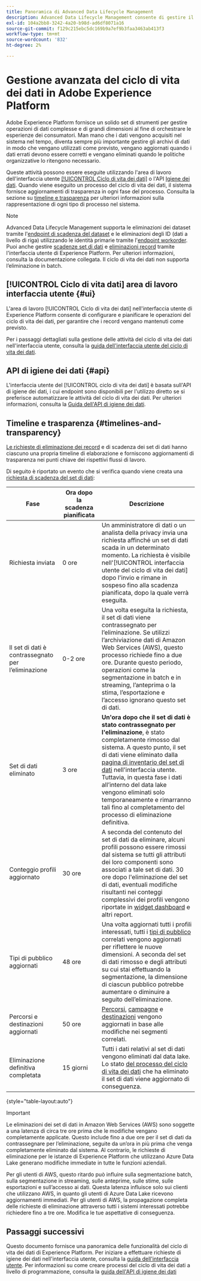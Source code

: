 ```yaml
---
title: Panoramica di Advanced Data Lifecycle Management
description: Advanced Data Lifecycle Management consente di gestire il ciclo di vita dei dati aggiornando o eliminando record obsoleti o imprecisi.
exl-id: 104a2bb8-3242-4a20-b98d-ad6df8071a16
source-git-commit: f129c215ebc5dc169b9a7ef9b3faa3463ab413f3
workflow-type: tm+mt
source-wordcount: '832'
ht-degree: 2%

---
```


# Gestione avanzata del ciclo di vita dei dati in Adobe Experience Platform

Adobe Experience Platform fornisce un solido set di strumenti per gestire operazioni di dati complesse e di grandi dimensioni al fine di orchestrare le esperienze dei consumatori. Man mano che i dati vengono acquisiti nel sistema nel tempo, diventa sempre più importante gestire gli archivi di dati in modo che vengano utilizzati come previsto, vengano aggiornati quando i dati errati devono essere corretti e vengano eliminati quando le politiche organizzative lo ritengono necessario.

<!-- Experience Platform's data lifecycle capabilities allow you to manage your stored data through the following:

* Scheduling automated dataset expirations
* Deleting individual records from one or all datasets

>[!IMPORTANT]
>
>Record deletes are meant to be used for data cleansing, removing anonymous data, or data minimization. They are **not** to be used for data subject rights requests (compliance) as pertaining to privacy regulations like the General Data Protection Regulation (GDPR). For all compliance use cases, use [Adobe Experience Platform Privacy Service](../privacy-service/home.md) instead. -->

Queste attività possono essere eseguite utilizzando l&#39;area di lavoro dell&#39;interfaccia utente [[!UICONTROL Ciclo di vita dei dati]](#ui) o l&#39;API [Igiene dei dati](#api). Quando viene eseguito un processo del ciclo di vita dei dati, il sistema fornisce aggiornamenti di trasparenza in ogni fase del processo. Consulta la sezione su [timeline e trasparenza](#timelines-and-transparency) per ulteriori informazioni sulla rappresentazione di ogni tipo di processo nel sistema.

>[!NOTE]
>
>Advanced Data Lifecycle Management supporta le eliminazioni dei dataset tramite l&#39;[endpoint di scadenza del dataset](./api/dataset-expiration.md) e le eliminazioni degli ID (dati a livello di riga) utilizzando le identità primarie tramite l&#39;[endpoint workorder](./api/workorder.md). Puoi anche gestire [scadenze set di dati](./ui/dataset-expiration.md) e [eliminazioni record](./ui/record-delete.md) tramite l&#39;interfaccia utente di Experience Platform. Per ulteriori informazioni, consulta la documentazione collegata. Il ciclo di vita dei dati non supporta l’eliminazione in batch.

## [!UICONTROL Ciclo di vita dati] area di lavoro interfaccia utente {#ui}

L&#39;area di lavoro [!UICONTROL Ciclo di vita dei dati] nell&#39;interfaccia utente di Experience Platform consente di configurare e pianificare le operazioni del ciclo di vita dei dati, per garantire che i record vengano mantenuti come previsto.

Per i passaggi dettagliati sulla gestione delle attività del ciclo di vita dei dati nell&#39;interfaccia utente, consulta la [guida dell&#39;interfaccia utente del ciclo di vita dei dati](./ui/overview.md).

## API di igiene dei dati {#api}

L&#39;interfaccia utente del [!UICONTROL ciclo di vita dei dati] è basata sull&#39;API di igiene dei dati, i cui endpoint sono disponibili per l&#39;utilizzo diretto se si preferisce automatizzare le attività del ciclo di vita dei dati. Per ulteriori informazioni, consulta la [Guida dell&#39;API di igiene dei dati](./api/overview.md).

## Timeline e trasparenza {#timelines-and-transparency}

[Le richieste di eliminazione dei record](./ui/record-delete.md) e di scadenza dei set di dati hanno ciascuno una propria timeline di elaborazione e forniscono aggiornamenti di trasparenza nei punti chiave dei rispettivi flussi di lavoro.

Di seguito è riportato un evento che si verifica quando viene creata una [richiesta di scadenza del set di dati](./ui/dataset-expiration.md):

| Fase | Ora dopo la scadenza pianificata | Descrizione |
| --- | --- | --- |
| Richiesta inviata | 0 ore | Un amministratore di dati o un analista della privacy invia una richiesta affinché un set di dati scada in un determinato momento. La richiesta è visibile nell&#39;[!UICONTROL interfaccia utente del ciclo di vita dei dati] dopo l&#39;invio e rimane in sospeso fino alla scadenza pianificata, dopo la quale verrà eseguita. |
| Il set di dati è contrassegnato per l’eliminazione | 0-2 ore | Una volta eseguita la richiesta, il set di dati viene contrassegnato per l’eliminazione. Se utilizzi l’archiviazione dati di Amazon Web Services (AWS), questo processo richiede fino a due ore. Durante questo periodo, operazioni come la segmentazione in batch e in streaming, l’anteprima o la stima, l’esportazione e l’accesso ignorano questo set di dati. |
| Set di dati eliminato | 3 ore | **Un&#39;ora dopo che il set di dati è stato contrassegnato per l&#39;eliminazione**, è stato completamente rimosso dal sistema. A questo punto, il set di dati viene eliminato dalla [pagina di inventario del set di dati](../catalog/datasets/user-guide.md) nell&#39;interfaccia utente. Tuttavia, in questa fase i dati all’interno del data lake vengono eliminati solo temporaneamente e rimarranno tali fino al completamento del processo di eliminazione definitiva. |
| Conteggio profili aggiornato | 30 ore | A seconda del contenuto del set di dati da eliminare, alcuni profili possono essere rimossi dal sistema se tutti gli attributi dei loro componenti sono associati a tale set di dati. 30 ore dopo l&#39;eliminazione del set di dati, eventuali modifiche risultanti nei conteggi complessivi dei profili vengono riportate in [widget dashboard](../dashboards/guides/profiles.md#profile-count-trend) e altri report. |
| Tipi di pubblico aggiornati | 48 ore | Una volta aggiornati tutti i profili interessati, tutti i [tipi di pubblico](../segmentation/home.md) correlati vengono aggiornati per riflettere le nuove dimensioni. A seconda del set di dati rimosso e degli attributi su cui stai effettuando la segmentazione, la dimensione di ciascun pubblico potrebbe aumentare o diminuire a seguito dell’eliminazione. |
| Percorsi e destinazioni aggiornati | 50 ore | [Percorsi](https://experienceleague.adobe.com/docs/journey-optimizer/using/orchestrate-journeys/about-journeys/journey.html), [campagne](https://experienceleague.adobe.com/docs/journey-optimizer/using/campaigns/get-started-with-campaigns.html) e [destinazioni](../destinations/home.md) vengono aggiornati in base alle modifiche nei segmenti correlati. |
| Eliminazione definitiva completata | 15 giorni | Tutti i dati relativi al set di dati vengono eliminati dal data lake. Lo stato [ del processo del ciclo di vita dei dati](./ui/browse.md#view-details) che ha eliminato il set di dati viene aggiornato di conseguenza. |

{style="table-layout:auto"}

>[!IMPORTANT]
>
>Le eliminazioni dei set di dati in Amazon Web Services (AWS) sono soggette a una latenza di circa tre ore prima che le modifiche vengano completamente applicate. Questo include fino a due ore per il set di dati da contrassegnare per l’eliminazione, seguite da un’ora in più prima che venga completamente eliminato dal sistema. Al contrario, le richieste di eliminazione per le istanze di Experience Platform che utilizzano Azure Data Lake generano modifiche immediate in tutte le funzioni aziendali.
>
>Per gli utenti di AWS, questo ritardo può influire sulla segmentazione batch, sulla segmentazione in streaming, sulle anteprime, sulle stime, sulle esportazioni e sull’accesso ai dati. Questa latenza influisce solo sui clienti che utilizzano AWS, in quanto gli utenti di Azure Data Lake ricevono aggiornamenti immediati. Per gli utenti di AWS, la propagazione completa delle richieste di eliminazione attraverso tutti i sistemi interessati potrebbe richiedere fino a tre ore. Modifica le tue aspettative di conseguenza.


<!-- ### Record deletes {#record-delete-transparency}

The following takes place when a [record delete request](./ui/record-delete.md) is created:

| Stage | Time after request submission | Description |
| --- | --- | --- |
| Request is submitted | 0 hours | A data steward or privacy analyist submits a record delete request. The request is visible in the [!UICONTROL Data Lifecycle UI] after it has been submitted. |
| Profile lookups updated | 3 hours | The change in profile counts caused by the deleted identity are reflected in [dashboard widgets](../dashboards/guides/profiles.md#profile-count-trend) and other reports. |
| Segments updated | 24 hours | Once profiles are removed, all related [segments](../segmentation/home.md) are updated to reflect their new size. |
| Journeys and destinations updated | 26 hours | [Journeys](https://experienceleague.adobe.com/docs/journey-optimizer/using/orchestrate-journeys/about-journeys/journey.html), [campaigns](https://experienceleague.adobe.com/docs/journey-optimizer/using/campaigns/get-started-with-campaigns.html), and [destinations](../destinations/home.md) are updated according to changes in related segments. |
| Records soft deleted in data lake | 7 days | The data is soft deleted from the data lake. |
| Data vacuuming completed | 14 days | The [status of the lifecycle job](./ui/browse.md#view-details) updates to indicate that the job has completed, meaning that data vacuuming has been completed on the data lake and the relevant records have been hard deleted. |

{style="table-layout:auto"} -->

## Passaggi successivi

Questo documento fornisce una panoramica delle funzionalità del ciclo di vita dei dati di Experience Platform. Per iniziare a effettuare richieste di igiene dei dati nell&#39;interfaccia utente, consulta la [guida dell&#39;interfaccia utente](./ui/overview.md). Per informazioni su come creare processi del ciclo di vita dei dati a livello di programmazione, consulta la [guida dell&#39;API di igiene dei dati](./api/overview.md)
